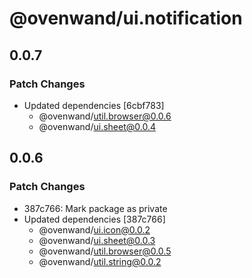 # @ovenwand/ui.notification

## 0.0.7

### Patch Changes

- Updated dependencies [6cbf783]
  - @ovenwand/util.browser@0.0.6
  - @ovenwand/ui.sheet@0.0.4

## 0.0.6

### Patch Changes

- 387c766: Mark package as private
- Updated dependencies [387c766]
  - @ovenwand/ui.icon@0.0.2
  - @ovenwand/ui.sheet@0.0.3
  - @ovenwand/util.browser@0.0.5
  - @ovenwand/util.string@0.0.2
